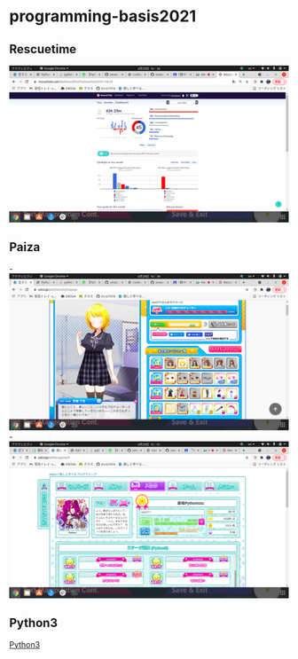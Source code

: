 # programming-basis2021

 ## Rescuetime
 
![Rescuetime](./image/p1.png)
 
 ## Paiza
 
 -![oshito.manabu](./image/p2.png)
 -![恋するハッカソン](./image/p3.png)
 
 
 ## Python3
 
 [Python3](https://github.com/itc-s21016/lesson.git)
